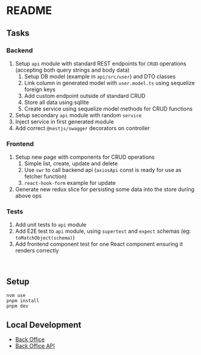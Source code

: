 # README

## Tasks

### Backend

1. Setup `api` module with standard REST endpoints for `CRUD` operations (accepting both query strings and body data)
   1. Setup DB model (example in `api/src/user`) and DTO classes
   2. Link column in generated model with `user.model.ts` using sequelize foreign keys
   3. Add custom endpoint outside of standard CRUD
   4. Store all data using sqllite
   5. Create service using sequelize model methods for CRUD functions
2. Setup secondary `api` module with random `service`
3. Inject service in first generated module
4. Add correct `@nestjs/swagger` decorators on controller

### Frontend

1. Setup new page with components for CRUD operations
   1. Simple list, create, update and delete
   2. Use `swr` to call backend api (`axiosApi` const is ready for use as fetcher function)
   3. `react-hook-form` example for update
2. Generate new redux slice for persisting some data into the store during above ops

### Tests

1. Add unit tests to `api` module
2. Add E2E test to `api` module, using `supertest` and `expect` schemas (eg: `toMatchObject(schema)`)
3. Add frontend component test for one React component ensuring it renders correctly

&nbsp;
&nbsp;
&nbsp;
&nbsp;
&nbsp;

## Setup

```shell
nvm use
pnpm install
pnpm dev
```

## Local Development

- [Back Office](http://localhost:3000/)
- [Back Office API](http://localhost:4000/)
